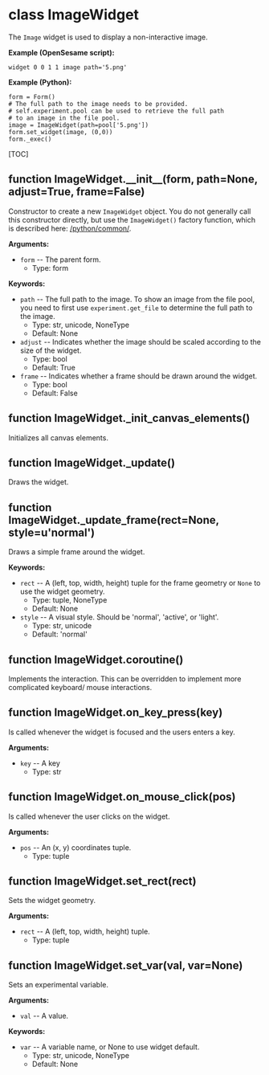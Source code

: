 <div class="ClassDoc YAMLDoc" id="ImageWidget" markdown="1">

# class __ImageWidget__

The `Image` widget is used to display a non-interactive image.

__Example (OpenSesame script):__

~~~
widget 0 0 1 1 image path='5.png'
~~~

__Example (Python):__

~~~ .python
form = Form()
# The full path to the image needs to be provided.
# self.experiment.pool can be used to retrieve the full path
# to an image in the file pool.
image = ImageWidget(path=pool['5.png'])
form.set_widget(image, (0,0))
form._exec()
~~~

[TOC]

<div class="FunctionDoc YAMLDoc" id="ImageWidget-__init__" markdown="1">

## function __ImageWidget\.\_\_init\_\___\(form, path=None, adjust=True, frame=False\)

Constructor to create a new `ImageWidget` object. You do not
generally call this constructor directly, but use the
`ImageWidget()` factory function, which is described here:
[/python/common/]().

__Arguments:__

- `form` -- The parent form.
	- Type: form

__Keywords:__

- `path` -- The full path to the image. To show an image from the file pool, you need to first use `experiment.get_file` to determine the full path to the image.
	- Type: str, unicode, NoneType
	- Default: None
- `adjust` -- Indicates whether the image should be scaled according to the size of the widget.
	- Type: bool
	- Default: True
- `frame` -- Indicates whether a frame should be drawn around the widget.
	- Type: bool
	- Default: False

</div>

<div class="FunctionDoc YAMLDoc" id="ImageWidget-_init_canvas_elements" markdown="1">

## function __ImageWidget\.\_init\_canvas\_elements__\(\)

Initializes all canvas elements.

</div>

<div class="FunctionDoc YAMLDoc" id="ImageWidget-_update" markdown="1">

## function __ImageWidget\.\_update__\(\)

Draws the widget.

</div>

<div class="FunctionDoc YAMLDoc" id="ImageWidget-_update_frame" markdown="1">

## function __ImageWidget\.\_update\_frame__\(rect=None, style=u'normal'\)

Draws a simple frame around the widget.

__Keywords:__

- `rect` -- A (left, top, width, height) tuple for the frame geometry or `None` to use the widget geometry.
	- Type: tuple, NoneType
	- Default: None
- `style` -- A visual style. Should be 'normal', 'active', or 'light'.
	- Type: str, unicode
	- Default: 'normal'

</div>

<div class="FunctionDoc YAMLDoc" id="ImageWidget-coroutine" markdown="1">

## function __ImageWidget\.coroutine__\(\)

Implements the interaction. This can be overridden to implement more complicated keyboard/ mouse interactions.

</div>

<div class="FunctionDoc YAMLDoc" id="ImageWidget-on_key_press" markdown="1">

## function __ImageWidget\.on\_key\_press__\(key\)

Is called whenever the widget is focused and the users enters a key.

__Arguments:__

- `key` -- A key
	- Type: str

</div>

<div class="FunctionDoc YAMLDoc" id="ImageWidget-on_mouse_click" markdown="1">

## function __ImageWidget\.on\_mouse\_click__\(pos\)

Is called whenever the user clicks on the widget.

__Arguments:__

- `pos` -- An (x, y) coordinates tuple.
	- Type: tuple

</div>

<div class="FunctionDoc YAMLDoc" id="ImageWidget-set_rect" markdown="1">

## function __ImageWidget\.set\_rect__\(rect\)

Sets the widget geometry.

__Arguments:__

- `rect` -- A (left, top, width, height) tuple.
	- Type: tuple

</div>

<div class="FunctionDoc YAMLDoc" id="ImageWidget-set_var" markdown="1">

## function __ImageWidget\.set\_var__\(val, var=None\)

Sets an experimental variable.

__Arguments:__

- `val` -- A value.

__Keywords:__

- `var` -- A variable name, or None to use widget default.
	- Type: str, unicode, NoneType
	- Default: None

</div>

</div>

